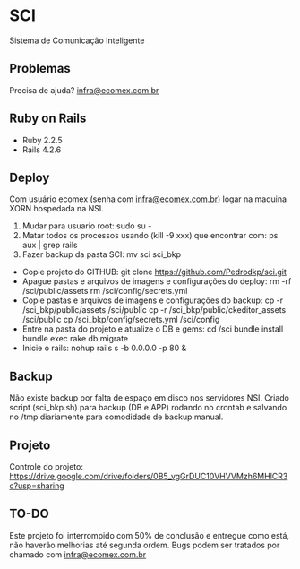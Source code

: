SCI
================

Sistema de Comunicação Inteligente

Problemas
-------------

Precisa de ajuda? infra@ecomex.com.br

Ruby on Rails
-------------

- Ruby 2.2.5
- Rails 4.2.6

Deploy
-------------

Com usuário ecomex (senha com infra@ecomex.com.br) logar na maquina XORN hospedada na NSI.
1) Mudar para usuario root: 
   sudo su -
2) Matar todos os processos usando (kill -9 xxx) que encontrar com:
   ps aux | grep rails
3) Fazer backup da pasta SCI:
   mv sci sci_bkp
- Copie projeto do GITHUB:
  git clone https://github.com/Pedrodkp/sci.git
- Apague pastas e arquivos de imagens e configurações do deploy:
  rm -rf /sci/public/assets
  rm /sci/config/secrets.yml
- Copie pastas e arquivos de imagens e configurações do backup:
  cp -r /sci_bkp/public/assets /sci/public
  cp -r /sci_bkp/public/ckeditor_assets /sci/public
  cp /sci_bkp/config/secrets.yml /sci/config
- Entre na pasta do projeto e atualize o DB e gems:
  cd /sci
  bundle install
  bundle exec rake db:migrate
- Inicie o rails:
  nohup rails s -b 0.0.0.0 -p 80 &

Backup
-------------

Não existe backup por falta de espaço em disco nos servidores NSI.
Criado script (sci_bkp.sh) para backup (DB e APP) rodando no crontab e salvando no /tmp diariamente para comodidade de backup manual.

Projeto
-------------

Controle do projeto:
https://drive.google.com/drive/folders/0B5_vgGrDUC10VHVVMzh6MHlCR3c?usp=sharing

TO-DO
-------------

Este projeto foi interrompido com 50% de conclusão e entregue como está, não haverão melhorias até segunda ordem.
Bugs podem ser tratados por chamado com infra@ecomex.com.br